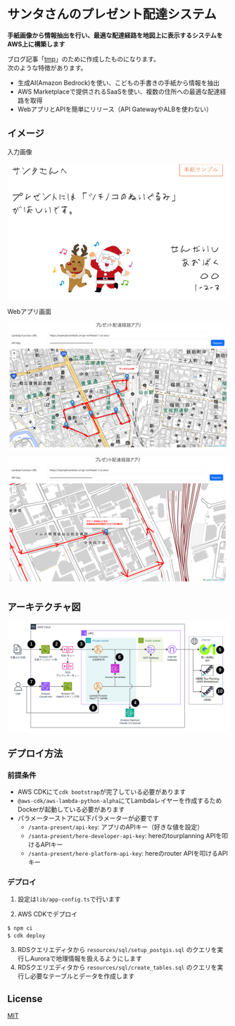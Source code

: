 # サンタさんのプレゼント配達システム

**手紙画像から情報抽出を行い、最適な配達経路を地図上に表示するシステムをAWS上に構築します**

ブログ記事「[tmp](.)」のために作成したものになります。  
次のような特徴があります。

- 生成AI(Amazon Bedrock)を使い、こどもの手書きの手紙から情報を抽出
- AWS Marketplaceで提供されるSaaSを使い、複数の住所への最適な配達経路を取得
- WebアプリとAPIを簡単にリリース（API GatewayやALBを使わない）


## イメージ

入力画像

![demo](./readme_img/letter_sample.png)

Webアプリ画面

![demo](./readme_img/web_app_01.png)


![demo](./readme_img/web_app_02.png)

## アーキテクチャ図

![arch](./readme_img/arch.png)

## デプロイ方法

### 前提条件

- AWS CDKにて`cdk bootstrap`が完了している必要があります
- `@aws-cdk/aws-lambda-python-alpha`にてLambdaレイヤーを作成するためDockerが起動している必要があります
- パラメーターストアに以下パラメーターが必要です
  - `/santa-present/api-key`: アプリのAPIキー（好きな値を設定）
  - `/santa-present/here-developer-api-key`: hereのtourplanning APIを叩けるAPIキー
  - `/santa-present/here-platform-api-key`: hereのrouter APIを叩けるAPIキー

### デプロイ

1. 設定は`lib/app-config.ts`で行います

2. AWS CDKでデプロイ
```sh
$ npm ci
$ cdk deploy
```

3. RDSクエリエディタから `resources/sql/setup_postgis.sql` のクエリを実行しAuroraで地理情報を扱えるようにします
4. RDSクエリエディタから `resources/sql/create_tables.sql` のクエリを実行し必要なテーブルとデータを作成します

## License

[MIT](./LICENSE-MIT)



